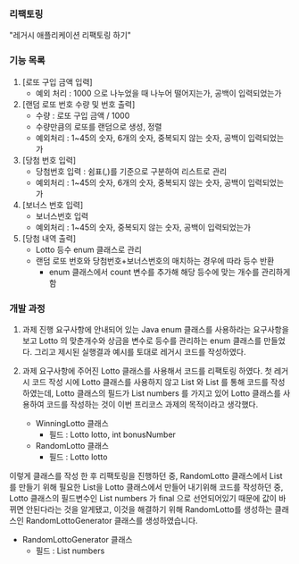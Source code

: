 ### 리팩토링
"레거시 애플리케이션 리팩토링 하기"

### 기능 목록
1. [로또 구입 금액 입력]
    - 예외 처리 : 1000 으로 나누었을 때 나누어 떨어지는가, 공백이 입력되었는가
2. [랜덤 로또 번호 수량 및 번호 출력]
    - 수량 : 로또 구입 금액 / 1000
    - 수량만큼의 로또를 랜덤으로 생성, 정렬
    - 예외처리 : 1~45의 숫자, 6개의 숫자, 중복되지 않는 숫자, 공백이 입력되었는가
3. [당첨 번호 입력]
    - 당첨번호 입력 : 쉼표(,)를 기준으로 구분하여 리스트로 관리
    - 예외처리 : 1~45의 숫자, 6개의 숫자, 중복되지 않는 숫자, 공백이 입력되었는가
4. [보너스 번호 입력]
    - 보너스번호 입력
    - 예외처리 : 1~45의 숫자, 중복되지 않는 숫자, 공백이 입력되었는가
5. [당첨 내역 출력]
    - Lotto 등수 enum 클래스로 관리
    - 랜덤 로또 번호와 당첨번호+보너스번호의 매치하는 경우에 따라 등수 반환
        - enum 클래스에서 count 변수를 추가해 해당 등수에 맞는 개수를 관리하게 함

### 개발 과정
1. 과제 진행 요구사항에 안내되어 있는 Java enum 클래스를 사용하라는 요구사항을 보고
Lotto 의 맞춘개수와 상금을 변수로 등수를 관리하는 enum 클래스를 만들었다. 그리고 제시된 실행결과 예시를 토대로
레거시 코드를 작성하였다. 

2. 과제 요구사항에 주어진 Lotto 클래스를 사용해서 코드를 리팩토링 하였다. 
첫 레거시 코드 작성 시에 Lotto 클래스를 사용하지 않고 List 와 List<List> 를 통해 코드를 작성하였는데, 
Lotto 클래스의 필드가 List<Integer> numbers 를 가지고 있어 Lotto 클래스를 사용하여 코드를 작성하는 것이
이번 프리코스 과제의 목적이라고 생각했다.
   - WinningLotto 클래스
     - 필드 : Lotto lotto, int bonusNumber
   - RandomLotto 클래스
     - 필드 : Lotto lotto  

이렇게 클래스를 작성 한 후 리팩토링을 진행하던 중, RandomLotto 클래스에서 List<Lotto>
를 만들기 위해 필요한 List<Integer>을 Lotto 클래스에서 만들어 내기위해 코드를 작성하던 중,
Lotto 클래스의 필드변수인 List<Integer> numbers 가 final 으로 선언되어있기 때문에 값이 바뀌면 안된다라는 것을 알게됐고, 이것을 해결하기 위해
RandomLotto를 생성하는 클래스인 RandomLottoGenerator 클래스를 생성하였습니다.

   - RandomLottoGenerator 클래스
     - 필드 : List<Integer> numbers
